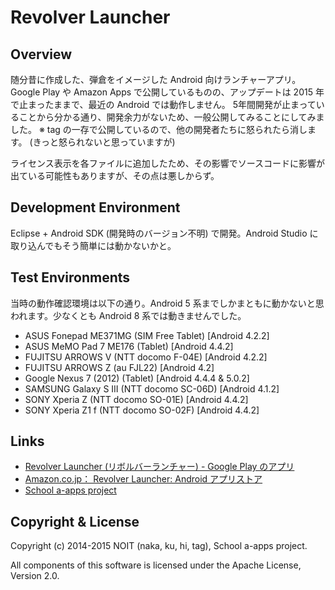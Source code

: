 # Revolver Launcher

## Overview

随分昔に作成した、弾倉をイメージした Android 向けランチャーアプリ。
Google Play や Amazon Apps で公開しているものの、アップデートは 2015 年で止まったままで、最近の Android では動作しません。
5年間開発が止まっていることから分かる通り、開発余力がないため、一般公開してみることにしてみました。
※ tag の一存で公開しているので、他の開発者たちに怒られたら消します。 (きっと怒られないと思っていますが)

ライセンス表示を各ファイルに追加したため、その影響でソースコードに影響が出ている可能性もありますが、その点は悪しからず。


## Development Environment

Eclipse + Android SDK (開発時のバージョン不明) で開発。Android Studio に取り込んでもそう簡単には動かないかと。


## Test Environments

当時の動作確認環境は以下の通り。Android 5 系までしかまともに動かないと思われます。少なくとも Android 8 系では動きませんでした。

- ASUS Fonepad ME371MG (SIM Free Tablet) [Android 4.2.2]
- ASUS MeMO Pad 7 ME176 (Tablet) [Android 4.4.2]
- FUJITSU ARROWS V (NTT docomo F-04E) [Android 4.2.2]
- FUJITSU ARROWS Z (au FJL22) [Android 4.2]
- Google Nexus 7 (2012) (Tablet) [Android 4.4.4 & 5.0.2]
- SAMSUNG Galaxy S III (NTT docomo SC-06D) [Android 4.1.2]
- SONY Xperia Z (NTT docomo SO-01E) [Android 4.4.2]
- SONY Xperia Z1 f (NTT docomo SO-02F) [Android 4.4.2]


## Links

- [Revolver Launcher (リボルバーランチャー) - Google Play のアプリ](https://play.google.com/store/apps/details?id=jp.noit.revolverlauncher&hl=ja)
- [Amazon.co.jp： Revolver Launcher: Android アプリストア](https://www.amazon.co.jp/School-a-apps-project-Revolver-Launcher/dp/B00T4T44IM)
- [School a-apps project](https://androidappsproject.wordpress.com/)


## Copyright & License

Copyright (c) 2014-2015 NOIT (naka, ku, hi, tag), School a-apps project.

All components of this software is licensed under the Apache License, Version 2.0.

